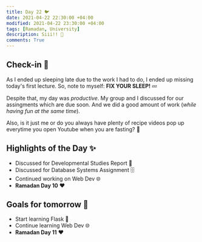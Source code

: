 ```yaml
---
title: Day 22 🐦
date: 2021-04-22 22:30:00 +04:00
modified: 2021-04-22 23:30:00 +04:00
tags: [Ramadan, University]
description: Siii!! 🏃
comments: True
---
```


## Check-in 📌

As I ended up sleeping late due to the work I had to do, I ended up missing today's first lecture. So, note to myself: **FIX YOUR SLEEP!** 💤

Despite that, my day was *productive*. My group and I discussed for our assingments which are due soon. And we did a good amount of work (*while having fun at the same time*).

Also, is it just me or do you always have plenty of recipe videos pop up everytime you open Youtube when you are fasting? 👀

## Highlights of the Day ✨
- Discussed for Developmental Studies Report 📃
- Discussed for Database Systems Assignment 🗄
- Continued working on Web Dev 🌐
- **Ramadan Day 10** ❤️

## Goals for tomorrow 📝
- Start learning Flask 🐍
- Continue learning Web Dev 🌐
- **Ramadan Day 11** ❤️
